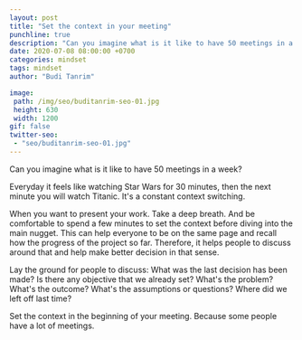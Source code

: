 ```yaml
---
layout: post
title: "Set the context in your meeting"
punchline: true
description: "Can you imagine what is it like to have 50 meetings in a week? If you are in the crafter role, maybe it's hard to relate. But, if your role is on the managerial, you probably know what it likes. It's like watch Star Wars, then the next minute you will watch Titanic."
date: 2020-07-08 08:00:00 +0700
categories: mindset
tags: mindset
author: "Budi Tanrim"

image:
 path: /img/seo/buditanrim-seo-01.jpg
 height: 630
 width: 1200
gif: false
twitter-seo: 
 - "seo/buditanrim-seo-01.jpg"
---
```


Can you imagine what is it like to have 50 meetings in a week?

Everyday it feels like watching Star Wars for 30 minutes, then the next minute you will watch Titanic. It's a constant context switching.

When you want to present your work. Take a deep breath. And be comfortable to spend a few minutes to set the context before diving into the main nugget. This can help everyone to be on the same page and recall how the progress of the project so far. Therefore, it helps people to discuss around that and help make better decision in that sense.

Lay the ground for people to discuss: What was the last decision has been made? Is there any objective that we already set? What's the problem? What's the outcome? What's the assumptions or questions? Where did we left off last time?

Set the context in the beginning of your meeting. Because some people have a lot of meetings.